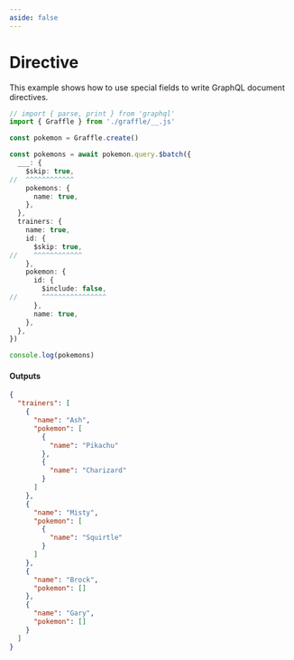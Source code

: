 ```yaml
---
aside: false
---
```


# Directive

This example shows how to use special fields to write GraphQL document directives.

<!-- dprint-ignore-start -->
```ts twoslash
// import { parse, print } from 'graphql'
import { Graffle } from './graffle/__.js'

const pokemon = Graffle.create()

const pokemons = await pokemon.query.$batch({
  ___: {
    $skip: true,
//  ^^^^^^^^^^^^
    pokemons: {
      name: true,
    },
  },
  trainers: {
    name: true,
    id: {
      $skip: true,
//    ^^^^^^^^^^^^
    },
    pokemon: {
      id: {
        $include: false,
//      ^^^^^^^^^^^^^^^^
      },
      name: true,
    },
  },
})

console.log(pokemons)
```
<!-- dprint-ignore-end -->

#### Outputs

<!-- dprint-ignore-start -->
```json
{
  "trainers": [
    {
      "name": "Ash",
      "pokemon": [
        {
          "name": "Pikachu"
        },
        {
          "name": "Charizard"
        }
      ]
    },
    {
      "name": "Misty",
      "pokemon": [
        {
          "name": "Squirtle"
        }
      ]
    },
    {
      "name": "Brock",
      "pokemon": []
    },
    {
      "name": "Gary",
      "pokemon": []
    }
  ]
}
```
<!-- dprint-ignore-end -->
